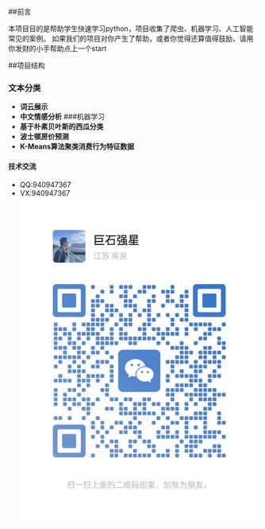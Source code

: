 ##前言

本项目目的是帮助学生快速学习python，项目收集了爬虫、机器学习、人工智能常见的案例。
如果我们的项目对你产生了帮助，或者你觉得还算值得鼓励，请用你发财的小手帮助点上一个start

##项目结构
### 文本分类
- **词云展示**
- **中文情感分析**
###机器学习
- **基于朴素贝叶斯的西瓜分类**
- **波士顿房价预测**
- **K-Means算法聚类消费行为特征数据**



#### 技术交流
- QQ:940947367
- VX:940947367
![Alt Text](images/vx.jpg)